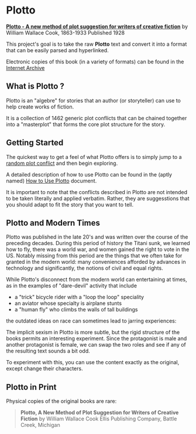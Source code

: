 # Plotto

[**Plotto - A new method of plot suggestion for writers of creative fiction**](https://garykac.github.com.io/plotto/plotto-mf.html)
by William Wallace Cook, 1863-1933
Published 1928

This project's goal is to take the raw **Plotto** text and convert it into a format that can be easily parsed and hyperlinked.

Electronic copies of this book (in a variety of formats) can be found in the [Internet Archive](https://archive.org/details/plottonewmethodo00cook)

## What is Plotto ?
Plotto is an "algebre" for stories that an author (or storyteller) can use to help create works of fiction.

It is a collection of 1462 generic plot conflicts that can be chained together into a "masterplot" that forms the core plot structure for the story.

## Getting Started

The quickest way to get a feel of what Plotto offers is to simply jump to a [random plot conflict](https://garykac.github.io/plotto/plotto-mf.html?random) and then begin exploring.

A detailed description of how to use Plotto can be found in the (aptly named) [How to Use Plotto](how-to.md) document.

It is important to note that the conflicts described in Plotto are not intended to be taken literally and applied verbatim. Rather, they are suggesstions that you should adapt to fit the story that you want to
tell.

## Plotto and Modern Times

Plotto was published in the late 20's and was written over the course of the preceding decades. During this period of history the Titani sunk, we learned how to fly, there was a world war, and women gained
the right to vote in the US. Notably missing from this period are the things that we often take for granted in the modern world: many conveniences afforded by advances in technology and significantly, the
notions of civil and equal rights.

While Plotto's disconnect from the modern world can entertaining at times, as in the examples of "dare-devil" activity that include

* a "trick" bicycle rider with a "loop the loop" speciality
* an aviator whose specialty is airplane stunts
* a "human fly" who climbs the walls of tall buildings

the outdated ideas on race can sometimes lead to jarring experiences:

The implicit sexism in Plotto is more subtle, but the rigid structure of the books permits an interesting experiment. Since the protagonist is male and another protagonist is female, we can swap the two roles
and see if any of the resulting text sounds a bit odd.

To experiment with this, you can use the content exactly as the original, except change their characters.

## Plotto in Print
Physical copies of the original books are rare:

> **Plotto, A New Method of Plot Suggestion for Writers of Creative Fiction**
> by William Wallace Cook
> Ellis Publishing Company, Battle Creek, Michigan


































